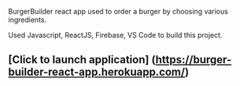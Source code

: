 BurgerBuilder react app used to order a burger by choosing various ingredients. 

Used Javascript, ReactJS, Firebase, VS Code to build this project.


## [Click to launch application] (https://burger-builder-react-app.herokuapp.com/)
